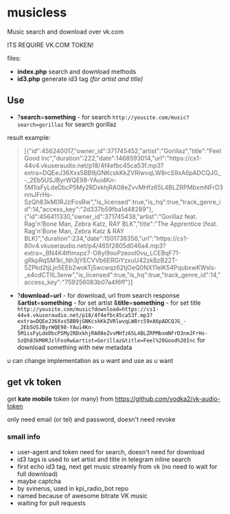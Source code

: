 
# musicless
Music search and download over vk.com

ITS REQUIRE VK.COM TOKEN!


files:
- **index.php** search and download methods
- **id3.php** generate id3 tag *(for artist and title)*

## Use
- ?**search**=**something**  - for search
`http://yousite.com/music?search=gorillaz` for search gorillaz

result example:
> [{"id":456240017,"owner_id":371745452,"artist":"Gorillaz","title":"Feel Good Inc","duration":222,"date":1468593014,"url":"https:\/\/cs1-44v4.vkuseraudio.net\/p18\/4f4efbc45ca53f.mp3?extra=DQEeJ36Xxs5BB9jGNKcskKkZVRlwvqLW8rcS9xA6pADCQJG_-_2Eb5USJByrWQE98-YAui4Kn-5M1isFyLdeDbcP5My2RDxkhjRA08eZvvMHfz65L4BLZRPMbxmNFrD3nmJFrHs-SzQh83kM0RJzlFosRw","is_licensed":true,"is_hq":true,"track_genre_id":14,"access_key":"2d337b59fba1d48289"},{"id":456411330,"owner_id":371745438,"artist":"Gorillaz feat. Rag'n'Bone Man, Zebra Katz, RAY BLK","title":"The Apprentice (feat. Rag'n'Bone Man, Zebra Katz & RAY BLK)","duration":234,"date":1501738356,"url":"https:\/\/cs1-80v4.vkuseraudio.net\/p4\/465f2805d046a4.mp3?extra=_BN4K4tfimxpz7-O8yl9ooPzeooI0vu_LCEBqF71-gRkpRqSM1kl_Nh3jYECVVb6ERGiYzxuU42zkBzB22T-5ZPkd2tjLjn5EEb2wokTj5wcwqz62tjOeQ0NX11eIK54PqubxwKWsls-_e4cdCTIIL3enw","is_licensed":true,"is_hq":true,"track_genre_id":14,"access_key":"759256083b07a4f6ff"}]


- ?**download**=**url**  - for download, url from search response
&**artist**=**something**  - for set artist
&**title**=**something**  - for set title
  `  http://yousite.com/music?download=https://cs1-44v4.vkuseraudio.net/p18/4f4efbc45ca53f.mp3?extra=DQEeJ36Xxs5BB9jGNKcskKkZVRlwvqLW8rcS9xA6pADCQJG_-_2Eb5USJByrWQE98-YAui4Kn-5M1isFyLdeDbcP5My2RDxkhjRA08eZvvMHfz65L4BLZRPMbxmNFrD3nmJFrHs-SzQh83kM0RJzlFosRw&artist=Gorillaz&title=Feel%20Good%20Inc`  for download something with new metadata

u can change implementation as u want and use as u want


## get vk token
get **kate mobile** token (or many) from https://github.com/vodka2/vk-audio-token

only need email (or tel) and password, doesn't need revoke


### small info

 - user-agent and token need for search, doesn't need for download
 - id3 tags is used to set artist and title in telegram inline search 
 - first echo id3 tag, next get music streamly from vk (no need to wait for full download)
 - maybe captcha
 - by svinerus, used in kpi_radio_bot repo
 - named because of awesome bitrate VK music
 - waiting for pull requests
